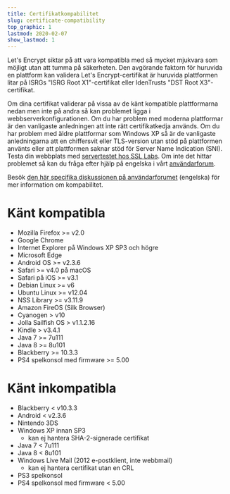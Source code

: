 ```yaml
---
title: Certifikatkompabilitet
slug: certificate-compatibility
top_graphic: 1
lastmod: 2020-02-07
show_lastmod: 1
---
```



Let's Encrypt siktar på att vara kompatibla med så mycket mjukvara som möjligt
utan att tumma på säkerheten. Den avgörande faktorn för huruvida en plattform
kan validera Let's Encrypt-certifikat är huruvida plattformen litar på ISRGs
"ISRG Root X1"-certifikat eller IdenTrusts "DST Root X3"-certifikat.

Om dina certifikat validerar på vissa av de känt kompatible plattformarna nedan
men inte på andra så kan problemet ligga i webbserverkonfigurationen. Om du har
problem med moderna plattformar är den vanligaste anledningen att inte rätt
certifikatkedja används. Om du har problem med äldre plattformar som Windows XP
så är de vanligaste anledningarna att en chiffersvit eller TLS-version utan stöd
på plattformen använts eller att plattformen saknar stöd för Server Name
Indication (SNI). Testa din webbplats med [servertestet hos SSL
Labs](https://www.ssllabs.com/ssltest/). Om inte det hittar problemet så kan du
fråga efter hjälp på engelska i vårt
[användarforum](https://community.letsencrypt.org/).

Besök [den här specifika diskussionen på
användarforumet](https://community.letsencrypt.org/t/which-browsers-and-operating-systems-support-lets-encrypt/)
(engelska) för mer information om kompabilitet.

# Känt kompatibla

* Mozilla Firefox >= v2.0
* Google Chrome
* Internet Explorer på Windows XP SP3 och högre
* Microsoft Edge
* Android OS >= v2.3.6
* Safari >= v4.0 på macOS
* Safari på iOS >= v3.1
* Debian Linux >= v6
* Ubuntu Linux >= v12.04
* NSS Library >= v3.11.9
* Amazon FireOS (Silk Browser)
* Cyanogen > v10
* Jolla Sailfish OS > v1.1.2.16
* Kindle > v3.4.1
* Java 7 >= 7u111
* Java 8 >= 8u101
* Blackberry >= 10.3.3
* PS4 spelkonsol med firmware >= 5.00

# Känt inkompatibla

* Blackberry < v10.3.3
* Android < v2.3.6
* Nintendo 3DS
* Windows XP innan SP3
  * kan ej hantera SHA-2-signerade certifikat
* Java 7 < 7u111
* Java 8 < 8u101
* Windows Live Mail (2012 e-postklient, inte webbmail)
  * kan ej hantera certifikat utan en CRL
* PS3 spelkonsol
* PS4 spelkonsol med firmware < 5.00
